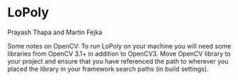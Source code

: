 # LoPoly

Prayash Thapa and Martin Fejka


Some notes on OpenCV: To run LoPoly on your machine you will need some libraries from OpenCV 3.1+ in addition to OpenCV3. Move OpenCV library to your project and ensure that you have referenced the path to wherever you placed the library in your framework search paths (in build settings).
